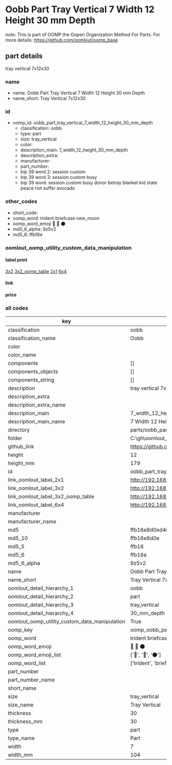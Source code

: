 # Oobb Part Tray Vertical 7 Width 12 Height 30 mm Depth  

note: This is part of OOMP the Oopen Organization Method For Parts. For more details: https://github.com/oomlout/oomp_base

##  part details
  



tray vertical 7x12x30



### name
* name: Oobb Part Tray Vertical 7 Width 12 Height 30 mm Depth
* name_short: Tray Vertical 7x12x30 
### id
* oomp_id: oobb_part_tray_vertical_7_width_12_height_30_mm_depth
  * classification: oobb
  * type: part
  * size: tray_vertical
  * color: 
  * description_main: 7_width_12_height_30_mm_depth
  * description_extra: 
  * manufacturer: 
  * part_number: 
  * bip 39 word 2: session custom
  * bip 39 word 3: session custom busy
  * bip 39 word: session custom busy donor betray blanket kid state peace riot suffer avocado

### other_codes
* short_code: 
* oomp_word: trident briefcase new_moon
* oomp_word_emoji :trident: :briefcase: :new_moon:
* md5_6_alpha: 9z5v2
* md5_6: ffb16e






### oomlout_oomp_utility_custom_data_manipulation
#### label print
[3x2](http://192.168.1.245:1112/?label=oomp%209z5v2)
[3x2_oomp_table](http://192.168.1.108:1112/?label=oomp%209z5v2)
[2x1](http://192.168.1.242:1112/?label=oomp%209z5v2)
[6x4](http://192.168.1.55:1112/?label=oomp%209z5v2)    

#### link

                              

#### price







### all codes 
| key | value |  
| --- | --- |  
| classification | oobb |  
| classification_name | Oobb |  
| color |  |  
| color_name |  |  
| components | [] |  
| components_objects | [] |  
| components_string | [] |  
| description | tray vertical 7x12x30 |  
| description_extra |  |  
| description_extra_name |  |  
| description_main | 7_width_12_height_30_mm_depth |  
| description_main_name | 7 Width 12 Height 30 mm Depth |  
| directory | parts/oobb_part_tray_vertical_7_width_12_height_30_mm_depth |  
| folder | C:\gh\oomlout_oobb_version_4_generated_parts\parts\oobb_part_tray_vertical_7_width_12_height_30_mm_depth |  
| github_link | https://github.com/oomlout/oomlout_oomp_part_src/tree/main/parts/oobb_part_tray_vertical_7_width_12_height_30_mm_depth |  
| height | 12 |  
| height_mm | 179 |  
| id | oobb_part_tray_vertical_7_width_12_height_30_mm_depth |  
| link_oomlout_label_2x1 | http://192.168.1.242:1112/?label=oomp%209z5v2 |  
| link_oomlout_label_3x2 | http://192.168.1.245:1112/?label=oomp%209z5v2 |  
| link_oomlout_label_3x2_oomp_table | http://192.168.1.108:1112/?label=oomp%209z5v2 |  
| link_oomlout_label_6x4 | http://192.168.1.55:1112/?label=oomp%209z5v2 |  
| manufacturer |  |  
| manufacturer_name |  |  
| md5 | ffb16e8d0ed4cf485d0ab4143e4da622 |  
| md5_10 | ffb16e8d0e |  
| md5_5 | ffb16 |  
| md5_6 | ffb16e |  
| md5_6_alpha | 9z5v2 |  
| name | Oobb Part Tray Vertical 7 Width 12 Height 30 mm Depth |  
| name_short | Tray Vertical 7x12x30  |  
| oomlout_detail_hierarchy_1 | oobb |  
| oomlout_detail_hierarchy_2 | part |  
| oomlout_detail_hierarchy_3 | tray_vertical |  
| oomlout_detail_hierarchy_4 | 30_mm_depth |  
| oomlout_oomp_utility_custom_data_manipulation | True |  
| oomp_key | oomp_oobb_part_tray_vertical_7_width_12_height_30_mm_depth |  
| oomp_word | trident briefcase new_moon |  
| oomp_word_emoji | :trident: :briefcase: :new_moon: |  
| oomp_word_emoji_list | [':trident:', ':briefcase:', ':new_moon:'] |  
| oomp_word_list | ['trident', 'briefcase', 'new_moon'] |  
| part_number |  |  
| part_number_name |  |  
| short_name |  |  
| size | tray_vertical |  
| size_name | Tray Vertical |  
| thickness | 30 |  
| thickness_mm | 30 |  
| type | part |  
| type_name | Part |  
| width | 7 |  
| width_mm | 104 |  
